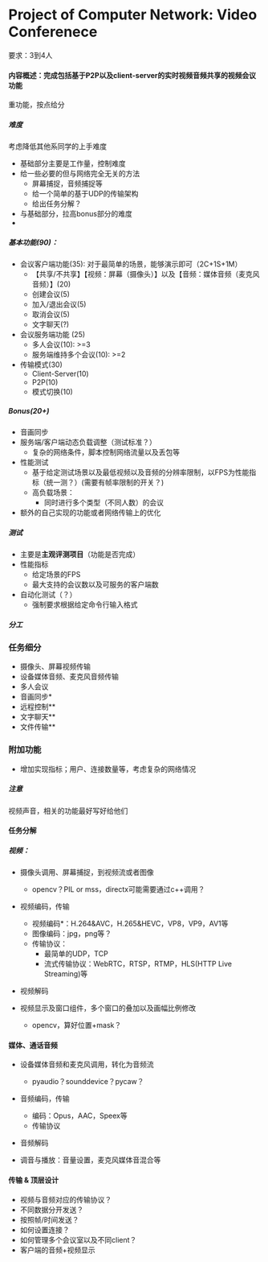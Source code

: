 # Project of Computer Network: Video Conferenece

要求：3到4人

#### 内容概述：完成包括基于P2P以及client-server的实时视频音频共享的视频会议功能

重功能，按点给分

##### 难度

考虑降低其他系同学的上手难度

- 基础部分主要是工作量，控制难度
- 给一些必要的但与网络完全无关的方法
  - 屏幕捕捉，音频捕捉等
  - 给一个简单的基于UDP的传输架构
  - 给出任务分解？
- 与基础部分，拉高bonus部分的难度
- 

##### 基本功能(90)：

- 会议客户端功能(35): 对于最简单的场景，能够演示即可（2C+1S+1M）
  - 【共享/不共享】【视频：屏幕（摄像头）】以及【音频：媒体音频（麦克风音频）】(20)
  - 创建会议(5)
  - 加入/退出会议(5)
  - 取消会议(5)
  - 文字聊天(?)
- 会议服务端功能 (25)
  - 多人会议(10): >=3
  - 服务端维持多个会议(10): >=2
- 传输模式(30)
  - Client-Server(10)
  - P2P(10)
  - 模式切换(10)

##### Bonus(20+)

- 音画同步
- 服务端/客户端动态负载调整（测试标准？）
  - 复杂的网络条件，脚本控制网络流量以及丢包等
- 性能测试
  - 基于给定测试场景以及最低视频以及音频的分辨率限制，以FPS为性能指标（统一测？）(需要有帧率限制的开关？)
  - 高负载场景：
    - 同时进行多个类型（不同人数）的会议
- 额外的自己实现的功能或者网络传输上的优化

##### 测试

- 主要是**主观评测项目**（功能是否完成）
- 性能指标
  - 给定场景的FPS
  - 最大支持的会议数以及可服务的客户端数
- 自动化测试（？）
  - 强制要求根据给定命令行输入格式

##### 分工











### 任务细分

- 摄像头、屏幕视频传输
- 设备媒体音频、麦克风音频传输
- 多人会议
- 音画同步*
- 远程控制**
- 文字聊天**
- 文件传输**

### 附加功能

- 增加实现指标；用户、连接数量等，考虑复杂的网络情况



##### 注意

视频声音，相关的功能最好写好给他们

#### 任务分解

##### 视频：

- 摄像头调用、屏幕捕捉，到视频流或者图像
  - opencv？PIL or mss，directx可能需要通过c++调用？

- 视频编码，传输
  - 视频编码*：H.264&AVC，H.265&HEVC，VP8，VP9，AV1等
  - 图像编码：jpg，png等？
  - 传输协议：
    - 最简单的UDP，TCP
    - 流式传输协议：WebRTC，RTSP，RTMP，HLS(HTTP Live Streaming)等

- 视频解码
- 视频显示及窗口组件，多个窗口的叠加以及画幅比例修改
  - opencv，算好位置+mask？


#### 媒体、通话音频

- 设备媒体音频和麦克风调用，转化为音频流
  - pyaudio？sounddevice？pycaw？

- 音频编码，传输
  - 编码：Opus，AAC，Speex等
  - 传输协议

- 音频解码
- 调音与播放：音量设置，麦克风媒体音混合等

#### 传输 & 顶层设计

- 视频与音频对应的传输协议？
- 不同数据分开发送？
- 按照帧/时间发送？
- 如何设置连接？
- 如何管理多个会议室以及不同client？
- 客户端的音频+视频显示

